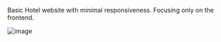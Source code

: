Basic Hotel website with minimal responsiveness. Focusing only on the frontend.

![image](https://user-images.githubusercontent.com/71189300/179402179-5200d2cd-2f70-4d62-a883-8865447ba69d.png)
